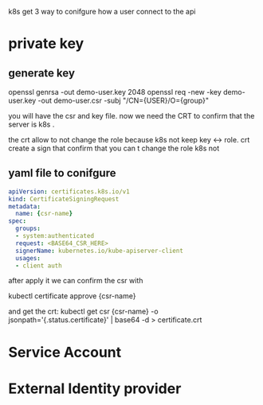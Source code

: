 k8s get 3 way to conifgure how a user connect to the api 

# private key

## generate key 

openssl genrsa -out demo-user.key 2048
openssl req -new -key demo-user.key -out demo-user.csr -subj "/CN={USER}/O={group}"

you will have the csr and key file. now we need the CRT to confirm that the server is k8s . 

the crt allow to not change the role because k8s not keep key <-> role. crt create a sign that confirm  that you can t change the role k8s not 

## yaml file to conifgure

```yml
apiVersion: certificates.k8s.io/v1
kind: CertificateSigningRequest
metadata:
  name: {csr-name}
spec:
  groups:
  - system:authenticated
  request: <BASE64_CSR_HERE>
  signerName: kubernetes.io/kube-apiserver-client
  usages:
  - client auth
```

after apply it we can confirm the csr with 

kubectl certificate approve {csr-name}

and get the crt: 
kubectl get csr {csr-name} -o jsonpath='{.status.certificate}' | base64 -d > certificate.crt


# Service Account

# External Identity provider 